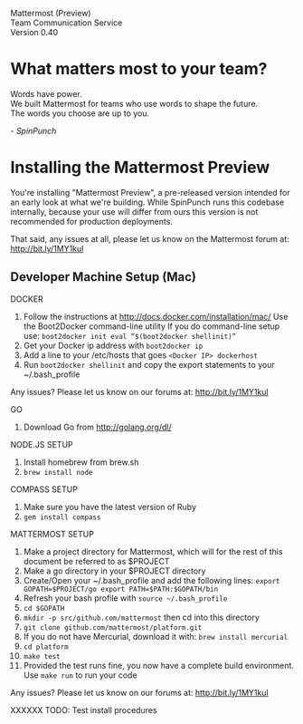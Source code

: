 Mattermost (Preview)<br>
Team Communication Service<br>
Version 0.40

What matters most to your team?
===============================

Words have power.<br>
We built Mattermost for teams who use words to shape the future.<br>
The words you choose are up to you.

*- SpinPunch*

Installing the Mattermost Preview 
=================================

You're installing "Mattermost Preview", a pre-released version intended for an early look at what we're building. While SpinPunch runs this codebase internally, because your use will differ from ours this version is not recommended for production deployments.

That said, any issues at all, please let us know on the Mattermost forum at: http://bit.ly/1MY1kul

Developer Machine Setup (Mac)
-----------------------------

DOCKER 

1. Follow the instructions at http://docs.docker.com/installation/mac/ Use the Boot2Docker command-line utility 
If you do command-line setup use: `boot2docker init eval “$(boot2docker shellinit)”`
2. Get your Docker ip address with `boot2docker ip`
3. Add a line to your /etc/hosts that goes `<Docker IP> dockerhost` 
4. Run `boot2docker shellinit` and copy the export statements to your ~/.bash_profile 

Any issues? Please let us know on our forums at: http://bit.ly/1MY1kul

GO

1. Download Go from http://golang.org/dl/ 

NODE.JS SETUP 

1. Install homebrew from brew.sh 
2. `brew install node`

COMPASS SETUP 

1. Make sure you have the latest version of Ruby 
2. `gem install compass`

MATTERMOST SETUP 

1. Make a project directory for Mattermost, which will for the rest of this document be referred to as $PROJECT 
2. Make a go directory in your $PROJECT directory 
3. Create/Open your ~/.bash_profile and add the following lines: `export GOPATH=$PROJECT/go export PATH=$PATH:$GOPATH/bin`
4. Refresh your bash profile with `source ~/.bash_profile`
5. `cd $GOPATH`
6. `mkdir -p src/github.com/mattermost` then cd into this directory 
7. `git clone github.com/mattermost/platform.git` 
8. If you do not have Mercurial, download it with: `brew install mercurial`
9. `cd platform` 
10. `make test` 
11. Provided the test runs fine, you now have a complete build environment. Use `make run` to run your code

Any issues? Please let us know on our forums at: http://bit.ly/1MY1kul

XXXXXX TODO: Test install procedures 
